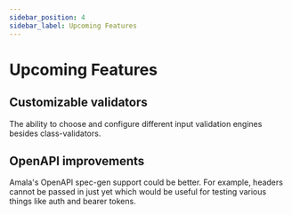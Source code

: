 ```yaml
---
sidebar_position: 4
sidebar_label: Upcoming Features
---
```

# Upcoming Features

## Customizable validators
The ability to choose and configure different input validation engines besides class-validators.

## OpenAPI improvements
Amala's OpenAPI spec-gen support could be better. For example, headers cannot be passed in just yet which would be useful for testing various things like auth and bearer tokens.